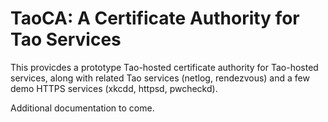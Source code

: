 TaoCA: A Certificate Authority for Tao Services
===============================================

This provicdes a prototype Tao-hosted certificate authority for Tao-hosted
services, along with related Tao services (netlog, rendezvous) and a few demo
HTTPS services (xkcdd, httpsd, pwcheckd).

Additional documentation to come.
